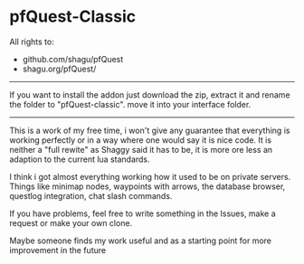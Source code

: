 # pfQuest-Classic


All rights to: 
* github.com/shagu/pfQuest  
* shagu.org/pfQuest/

---

If you want to install the addon just download the zip, extract it and rename the folder to "pfQuest-classic". move it into your interface folder.

---

This is a work of my free time, i won't give any guarantee that everything is working perfectly or in a way where one would say it is nice code. It is neither a "full rewite" as Shaggy said it has to be, it is more ore less an adaption to the current lua standards.

I think i got almost everything working how it used to be on private servers. Things like minimap nodes, waypoints with arrows, the database browser, questlog integration, chat slash commands.    

If you have problems, feel free to write something in the Issues, make a request or make your own clone.
 
Maybe someone finds my work useful and as a starting point for more improvement in the future
